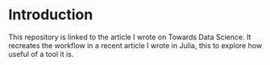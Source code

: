 # Introduction
This repository is linked to the article I wrote on Towards Data Science. It recreates the workflow in a recent article I wrote in Julia, this to explore how useful of a tool it is. 